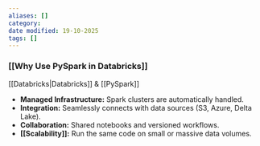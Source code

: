 ```yaml
---
aliases: []
category:
date modified: 19-10-2025
tags: []
---
```

### [[Why Use PySpark in Databricks]]

[[Databricks|Databricks]] & [[PySpark]]

* **Managed Infrastructure:** Spark clusters are automatically handled.
* **Integration:** Seamlessly connects with data sources (S3, Azure, Delta Lake).
* **Collaboration:** Shared notebooks and versioned workflows.
* **[[Scalability]]:** Run the same code on small or massive data volumes.